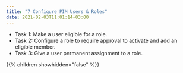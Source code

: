 ```yaml
---
title: "7 Configure PIM Users & Roles"
date: 2021-02-03T11:01:14+03:00
---
```


- Task 1: Make a user eligible for a role.
- Task 2: Configure a role to require approval to activate and add an eligible member.
- Task 3: Give a user permanent assignment to a role. 


{{% children showhidden="false" %}}